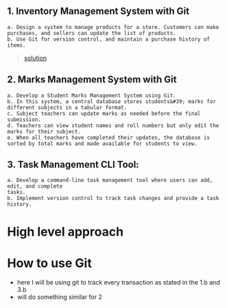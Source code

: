 ## 1. Inventory Management System with Git
    a. Design a system to manage products for a store. Customers can make purchases, and sellers can update the list of products.
    b. Use Git for version control, and maintain a purchase history of items.
> [solution](./prj1/Readme.md)
## 2. Marks Management System with Git
    a. Develop a Student Marks Management System using Git.
    b. In this system, a central database stores students&#39; marks for different subjects in a tabular format.
    c. Subject teachers can update marks as needed before the final submission.
    d. Teachers can view student names and roll numbers but only edit the marks for their subject.
    e. When all teachers have completed their updates, the database is sorted by total marks and made available for students to view.
## 3. Task Management CLI Tool:
    a. Develop a command-line task management tool where users can add, edit, and complete
    tasks.
    b. Implement version control to track task changes and provide a task history.


# High level approach
# How to use Git
- here I will be using git to track every transaction as stated in the 1.b and 3.b
- will do something similar for 2
